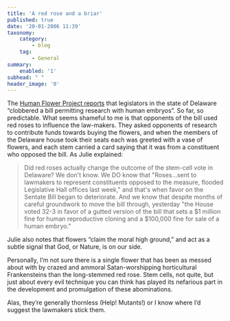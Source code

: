 ```yaml
---
title: 'A red rose and a briar'
published: true
date: '20-01-2006 11:39'
taxonomy:
    category:
        - blog
    tag:
        - General
summary:
    enabled: '1'
subhead: " "
header_image: '0'
---
```


The [Human Flower Project reports](https://web.archive.org/web/20121112110026/http://www.humanflowerproject.com/index.php/weblog/roses_sway_the_deleware_state_house) that legislators in the state of Delaware “clobbered a bill permitting research with human embryos”. So far, so predictable. What seems shameful to me is that opponents of the bill used red roses to influence the law-makers. They asked opponents of research to contribute funds towards buying the flowers, and when the members of the Delaware house took their seats each was greeted with a vase of flowers, and each stem carried a card saying that it was from a constituent who opposed the bill. As Julie explained:

> Did red roses actually change the outcome of the stem-cell vote in Delaware? We don't know. We DO know that "Roses...sent to lawmakers to represent constituents opposed to the measure, flooded Legislative Hall offices last week," and that's when favor on the Sentate Bill began to deteriorate. And we know that despite months of careful groundwork to move the bill through, yesterday "the House voted 32-3 in favor of a gutted version of the bill that sets a $1 million fine for human reproductive cloning and a $100,000 fine for sale of a human embryo."

Julie also notes that flowers “claim the moral high ground,” and act as a subtle signal that God, or Nature, is on our side.

Personally, I’m not sure there is a single flower that has been as messed about with by crazed and ammoral Satan-worshipping horticultural Frankensteins than the long-stemmed red rose. Stem cells, not quite, but just about every evil technique you can think has played its nefarious part in the development and promulgation of these abominations.

Alas, they’re generally thornless (Help! Mutants!) or I know where I’d suggest the lawmakers stick them.
